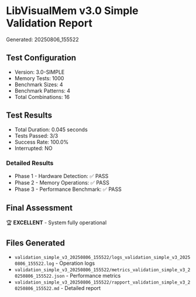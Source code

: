 # LibVisualMem v3.0 Simple Validation Report
Generated: 20250806_155522

## Test Configuration
- Version: 3.0-SIMPLE
- Memory Tests: 1000
- Benchmark Sizes: 4
- Benchmark Patterns: 4
- Total Combinations: 16

## Test Results
- Total Duration: 0.045 seconds
- Tests Passed: 3/3
- Success Rate: 100.0%
- Interrupted: NO

### Detailed Results
- Phase 1 - Hardware Detection: ✅ PASS
- Phase 2 - Memory Operations: ✅ PASS
- Phase 3 - Performance Benchmark: ✅ PASS

## Final Assessment
🏆 **EXCELLENT** - System fully operational

## Files Generated
- `validation_simple_v3_20250806_155522/logs_validation_simple_v3_20250806_155522.log` - Operation logs
- `validation_simple_v3_20250806_155522/metrics_validation_simple_v3_20250806_155522.json` - Performance metrics
- `validation_simple_v3_20250806_155522/rapport_validation_simple_v3_20250806_155522.md` - Detailed report
